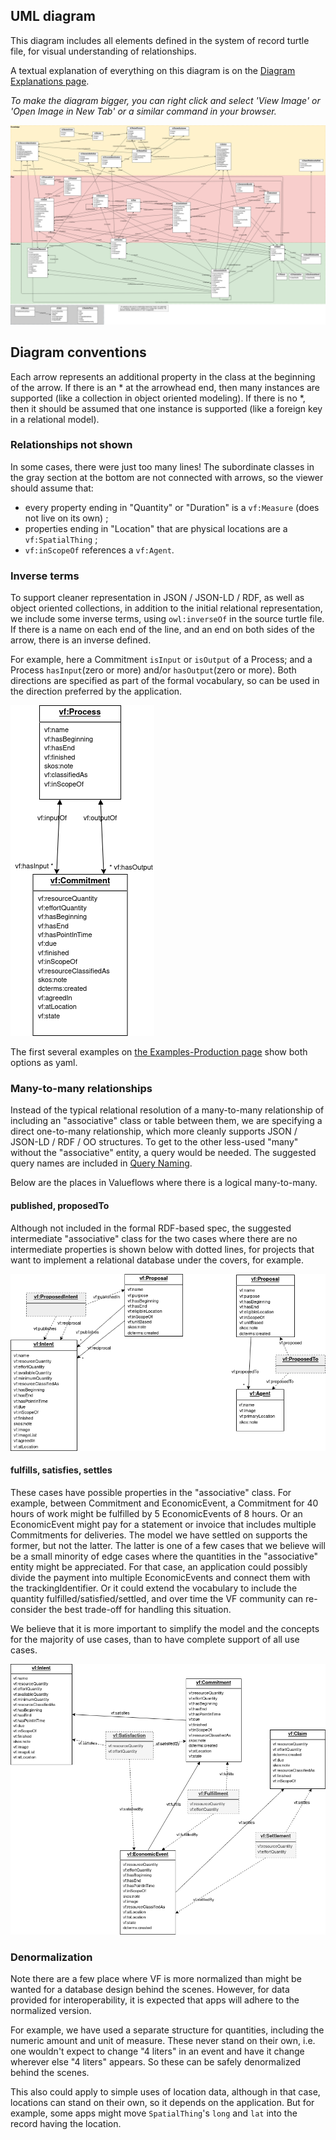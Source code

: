 ## UML diagram

This diagram includes all elements defined in the system of record turtle file, for visual understanding of relationships.

A textual explanation of everything on this diagram is on the [Diagram Explanations page](model-text.md).

*To make the diagram bigger, you can right click and select 'View Image' or 'Open Image in New Tab' or a similar command in your browser.*

![UML diagram of the whole VF model](../assets/ValueFlowsUML.png)

## Diagram conventions

Each arrow represents an additional property in the class at the beginning of the arrow.  If there is an * at the arrowhead end, then many instances are supported (like a collection in object oriented modeling).  If there is no *, then it should be assumed that one instance is supported (like a foreign key in a relational model).

### Relationships not shown

In some cases, there were just too many lines!  The subordinate classes in the gray section at the bottom are not connected with arrows, so the viewer should assume that:

* every property ending in "Quantity" or "Duration" is a `vf:Measure` (does not live on its own) ;
* properties ending in "Location" that are physical locations are a `vf:SpatialThing` ;
* `vf:inScopeOf` references a `vf:Agent`.

### Inverse terms

To support cleaner representation in JSON / JSON-LD / RDF, as well as object oriented collections, in addition to the initial relational representation, we include some inverse terms, using `owl:inverseOf` in the source turtle file.  If there is a name on each end of the line, and an end on both sides of the arrow, there is an inverse defined.

For example, here a Commitment `isInput` or `isOutput` of a Process; and a Process `hasInput`(zero or more) and/or `hasOutput`(zero or more).  Both directions are specified as part of the formal vocabulary, so can be used in the direction preferred by the application.

![inverse example model with Process, Commitment, relationships pointing both ways](../assets/inverse.png)

The first several examples on [the Examples-Production page](../examples/ex-production.md) show both options as yaml.

### Many-to-many relationships

Instead of the typical relational resolution of a many-to-many relationship of including an "associative" class or table between them, we are specifying a direct one-to-many relationship, which more cleanly supports JSON / JSON-LD / RDF / OO structures.  To get to the other less-used "many" without the "associative" entity, a query would be needed.  The suggested query names are included in [Query Naming](../inverses).

Below are the places in Valueflows where there is a logical many-to-many.

#### published, proposedTo

Although not included in the formal RDF-based spec, the suggested intermediate "associative" class for the two cases where there are no intermediate properties is shown below with dotted lines, for projects that want to implement a relational database under the covers, for example.

![model with Proposal, ProposedList, Intent and Agent m:m instantiated relationships](../assets/m-m.png)

#### fulfills, satisfies, settles

These cases have possible properties in the "associative" class. For example, between Commitment and EconomicEvent, a Commitment for 40 hours of work might be fulfilled by 5 EconomicEvents of 8 hours.  Or an EconomicEvent might pay for a statement or invoice that includes multiple Commitments for deliveries.  The model we have settled on supports the former, but not the latter.  The latter is one of a few cases that we believe will be a small minority of edge cases where the quantities in the "associative" entity might be appreciated.  For that case, an application could possibly divide the payment into multiple EconomicEvents and connect them with the trackingIdentifier.  Or it could extend the vocabulary to include the quantity fulfilled/satisfied/settled, and over time the VF community can re-consider the best trade-off for handling this situation.

We believe that it is more important to simplify the model and the concepts for the majority of use cases, than to have complete support of all use cases.

![model with Event Commitment Intent Claim m:m instantiated relationships](../assets/fulfill-satisfy-rel.png)

### Denormalization

Note there are a few place where VF is more normalized than might be wanted for a database design behind the scenes. However, for data provided for interoperability, it is expected that apps will adhere to the normalized version.

For example, we have used a separate structure for quantities, including the numeric amount and unit of measure.  These never stand on their own, i.e. one wouldn't expect to change "4 liters" in an event and have it change wherever else "4 liters" appears.  So these can be safely denormalized behind the scenes.

This also could apply to simple uses of location data, although in that case, locations can stand on their own, so it depends on the application.  But for example, some apps might move `SpatialThing`'s `long` and `lat` into the record having the location.
